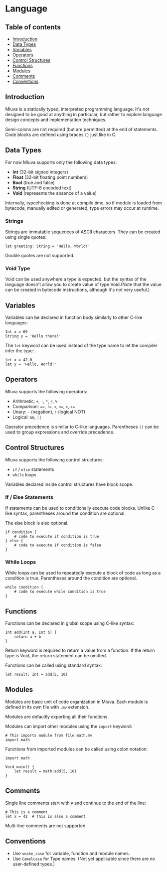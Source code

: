 # Language

## Table of contents
- [Introduction](#introduction)
- [Data Types](#data-types)
- [Variables](#variables)
- [Operators](#operators)
- [Control Structures](#control-structures)
- [Functions](#functions)
- [Modules](#modules)
- [Comments](#comments)
- [Conventions](#conventions)

## Introduction
Mluva is a statically typed, interpreted programming language. It's not designed to be good at anything in particular, but rather to explore language design concepts and implementation techniques.

Semi-colons are not required (but are permitted) at the end of statements. Code blocks are defined using braces `{}` just like in C.

## Data Types
For now Mluva supports only the following data types:
- **Int** (32-bit signed integers)
- **Float** (32-bit floating point numbers)
- **Bool** (true and false)
- **String** (UTF-8 encoded text)
- **Void** (represents the absence of a value)

Internally, typechecking is done at compile time, so if module is loaded from bytecode, manually edited or generated, type errors may occur at runtime.

### Strings
Strings are immutable sequences of ASCII characters. They can be created using single quotes:
```
let greeting: String = 'Hello, World!'
```
Double quotes are not supported.

### Void Type
Void can be used anywhere a type is expected, but the syntax of the language doesn't allow you to create value of type Void.(Note that the value can be created in bytecode instructions, although it's not very useful.)

## Variables
Variables can be declared in function body similarly to other C-like languages:
```
Int x = 69
String y = 'Hello there!'
```

The `let` keyword can be used instead of the type name to let the compiler infer the type:
```
let x = 42.0
let y = 'Hello, World!'
```

## Operators
Mluva supports the following operators:
- Arithmetic: `+`, `-`, `*`, `/`, `%`
- Comparison: `==`, `!=`, `<`, `<=`, `>`, `>=`
- Unary: `-` (negation), `!` (logical NOT)
- Logical: `&&`, `||`

Operator precedence is similar to C-like languages. Parentheses `()` can be used to group expressions and override precedence.

## Control Structures
Mluva supports the following control structures:
- `if` / `else` statements
- `while` loops

Variables declared inside control structures have block scope.

### If / Else Statements
If statements can be used to conditionally execute code blocks.
Unlike C-like syntax, parentheses around the condition are optional.

The else block is also optional.
```
if condition {
    # code to execute if condition is true
} else {
    # code to execute if condition is false
}
```

### While Loops
While loops can be used to repeatedly execute a block of code as long as a condition is true.
Parentheses around the condition are optional.

```
while condition {
    # code to execute while condition is true
}
```

## Functions
Functions can be declared in global scope using C-like syntax:
```
Int add(Int a, Int b) {
    return a + b
}
```

Return keyword is required to return a value from a function. If the return type is Void, the return statement can be omitted.

Functions can be called using standard syntax:
```
let result: Int = add(5, 10)
```

## Modules
Modules are basic unit of code organization in Mluva. Each module is defined in its own file with `.mv` extension.

Modules are defaultly exporting all their functions.

Modules can import other modules using the `import` keyword:
```
# This imports module from file math.mv
import math
```

Functions from imported modules can be called using colon notation:
```
import math

Void main() {
    let result = math:add(5, 10)
}
```

## Comments
Single line comments start with `#` and continue to the end of the line:
```
# This is a comment
let x = 42  # This is also a comment
```
Multi-line comments are not supported.

## Conventions
- Use `snake_case` for variable, function and module names.
- Use `Camelcase` for Type names. (Not yet applicable since there are no user-defined types.)